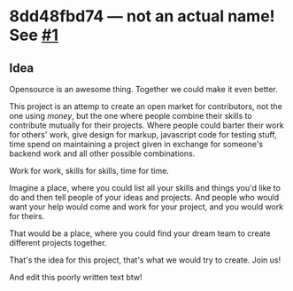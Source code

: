 # 8dd48fbd74 — not an actual name! See [#1](https://github.com/8dd48fbd74/8dd48fbd74/issues/1)

## Idea

Opensource is an awesome thing. Together we could make it even better.

This project is an attemp to create an open market for contributors, not the one using *money*, but the one where people combine their skills to contribute mutually for their projects. Where people could barter their work for others' work, give design for markup, javascript code for testing stuff, time spend on maintaining a project given in exchange for someone's backend work and all other possible combinations.

Work for work, skills for skills, time for time.

Imagine a place, where you could list all your skills and things you'd like to do and then tell people of your ideas and projects. And people who would want your help would come and work for your project, and you would work for theirs.

That would be a place, where you could find your dream team to create different projects together.

That's the idea for this project, that's what we would try to create. Join us!

And edit this poorly written text btw!
